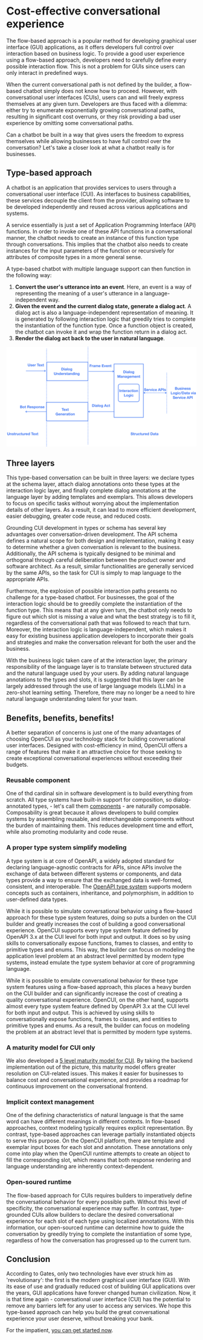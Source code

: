 # Cost-effective conversational experience

The flow-based approach is a popular method for developing graphical user interface (GUI) applications, as it offers developers full control over interaction based on business logic. To provide a good user experience using a flow-based approach, developers need to carefully define every possible interaction flow. This is not a problem for GUIs since users can only interact in predefined ways. 

 When the current conversational path is not defined by the builder, a flow-based chatbot simply does not know how to proceed. However, with conversational user interfaces (CUIs), users can and will freely express themselves at any given turn. Developers are thus faced with a dilemma: either try to enumerate exponentially growing conversational paths, resulting in significant cost overruns, or they risk providing a bad user experience by omitting some conversational paths.

Can a chatbot be built in a way that gives users the freedom to express themselves while allowing businesses to have full control over the conversation? Let's take a closer look at what a chatbot really is for businesses.

## Type-based approach
A chatbot is an application that provides services to users through a conversational user interface (CUI). As interfaces to business capabilities, these services decouple the client from the provider, allowing software to be developed independently and reused across various applications and systems.

A service essentially is just a set of Application Programming Interface (API) functions. In order to invoke one of these API functions in a conversational manner, the chatbot needs to create an instance of this function type through conversations. This implies that the chatbot also needs to create instances for the input parameters of the function or recursively for attributes of composite types in a more general sense.

A type-based chatbot with multiple language support can then function in the following way: 
1. **Convert the user's utterance into an event**. Here, an event is a way of representing the meaning of a user's utterance in a language-independent way.
2. **Given the event and the current dialog state, generate a dialog act**. A dialog act is also a language-independent representation of meaning. It is generated by following interaction logic that greedily tries to complete the instantiation of the function type. Once a function object is created, the chatbot can invoke it and wrap the function return in a dialog act. 
3. **Render the dialog act back to the user in natural language**.

![create save](/images/guide/pingpong/urr.png)

## Three layers
This type-based conversation can be built in three layers: we declare types at the schema layer, attach dialog annotations onto these types at the interaction logic layer, and finally complete dialog annotations at the language layer by adding templates and exemplars. This allows developers to focus on specific tasks without worrying about the implementation details of other layers. As a result, it can lead to more efficient development, easier debugging, greater code reuse, and reduced costs.

Grounding CUI development in types or schema has several key advantages over conversation-driven development. The API schema defines a natural scope for both design and implementation, making it easy to determine whether a given conversation is relevant to the business. Additionally, the API schema is typically designed to be minimal and orthogonal through careful deliberation between the product owner and software architect. As a result, similar functionalities are generally serviced by the same APIs, so the task for CUI is simply to map language to the appropriate APIs.

Furthermore, the explosion of possible interaction paths presents no challenge for a type-based chatbot. For businesses, the goal of the interaction logic should be to greedily complete the instantiation of the function type. This means that at any given turn, the chatbot only needs to figure out which slot is missing a value and what the best strategy is to fill it, regardless of the conversational path that was followed to reach that turn. Moreover, the interaction logic is language-independent, which makes it easy for existing business application developers to incorporate their goals and strategies and make the conversation relevant for both the user and the business.

With the business logic taken care of at the interaction layer, the primary responsibility of the language layer is to translate between structured data and the natural language used by your users. By adding natural language annotations to the types and slots, it is suggested that this layer can be largely addressed through the use of large language models (LLMs) in a zero-shot learning setting. Therefore, there may no longer be a need to hire natural language understanding talent for your team.

## Benefits, benefits, benefits!
A better separation of concerns is just one of the many advantages of choosing OpenCUI as your technology stack for building conversational user interfaces. Designed with cost-efficiency in mind, OpenCUI offers a range of features that make it an attractive choice for those seeking to create exceptional conversational experiences without exceeding their budgets.

### Reusable component
One of thd cardinal sin in software development is to build everything from scratch. All type systems have built-in support for composition, so dialog-annotated types, - let's call them [components](./components.md) - are naturally composable. Composability is great because it allows developers to build complex systems by assembling reusable, and interchangeable components without the burden of maintaining them. This reduces development time and effort, while also promoting modularity and code reuse.

### A proper type system simplify modeling
A type system is at core of OpenAPI, a widely adopted standard for declaring language-agnostic contracts for APIs, since APIs involve the exchange of data between different systems or components, and data types provide a way to ensure that the exchanged data is well-formed, consistent, and interoperable. The [OpenAPI type system](https://swagger.io/docs/specification/data-models/) supports modern concepts such as containers, inheritance, and polymorphism, in addition to user-defined data types.

While it is possible to simulate conversational behavior using a flow-based approach for these type system features, doing so puts a burden on the CUI builder and greatly increases the cost of building a good conversational experience. OpenCUI supports every type system feature defined by OpenAPI 3.x at the CUI level for both input and output. It does so by using skills to conversationally expose functions, frames to classes, and entity to primitive types and enums. This way, the builder can focus on modeling the application level problem at an abstract level permitted by modern type systems, instead emulate the type system behavior at core of programming language.

While it is possible to emulate conversational behavior for these type system features using a flow-based approach, this places a heavy burden on the CUI builder and can significantly increase the cost of creating a quality conversational experience. OpenCUI, on the other hand, supports almost every type system feature defined by OpenAPI 3.x at the CUI level for both input and output. This is achieved by using skills to conversationally expose functions, frames to classes, and entities to primitive types and enums. As a result, the builder can focus on modeling the problem at an abstract level that is permitted by modern type systems.

### A maturity model for CUI only
We also developed a [5 level maturity model for CUI](./5levels-cui.md). By taking the backend implementation out of the picture, this maturity model offers greater resolution on CUI-related issues. This makes it easier for businesses to balance cost and conversational experience, and provides a roadmap for continuous improvement on the conversational frontend.

### Implicit context management
One of the defining characteristics of natural language is that the same word can have different meanings in different contexts. In flow-based approaches, context modeling typically requires explicit representation. By contrast, type-based approaches can leverage partially instantiated objects to serve this purpose. On the OpenCUI platform, there are template and exemplar input boxes for each slot and annotation. These annotations only come into play when the OpenCUI runtime attempts to create an object to fill the corresponding slot, which means that both response rendering and language understanding are inherently context-dependent.

### Open-soured runtime
The flow-based approach for CUIs requires builders to imperatively define the conversational behavior for every possible path. Without this level of specificity, the conversational experience may suffer. In contrast, type-grounded CUIs allow builders to declare the desired conversational experience for each slot of each type using localized annotations. With this information, our open-sourced runtime can determine how to guide the conversation by greedily trying to complete the instantiation of some type, regardless of how the conversation has progressed up to the current turn.

## Conclusion
According to Gates, only two technologies have ever struck him as 'revolutionary': the first is the modern graphical user interface (GUI). With its ease of use and gradually reduced cost of building GUI applications over the years, GUI applications have forever changed human civilization. Now, it is that time again - conversational user interface (CUI) has the potential to remove any barriers left for any user to access any services. We hope this type-based approach can help you build the great conversational experience your user deserve, without breaking your bank.


For the impatient, [you can get started now](https://build.opencui.io).
